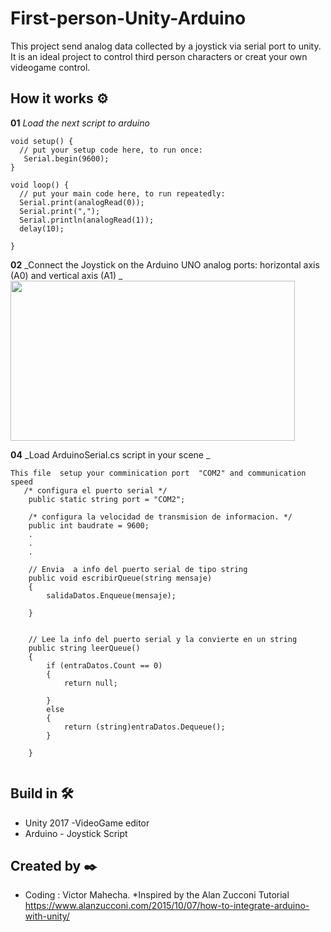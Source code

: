# First-person-Unity-Arduino
This project send analog data collected by a joystick via serial port to unity. It is an ideal project to control third person characters or creat your own videogame control.  

## How it works ⚙️
**01** _Load the next script to arduino_
```
void setup() {
  // put your setup code here, to run once:
   Serial.begin(9600);
}

void loop() {
  // put your main code here, to run repeatedly:
  Serial.print(analogRead(0));
  Serial.print(",");
  Serial.println(analogRead(1));
  delay(10);

}
```
**02** _Connect the Joystick on the Arduino UNO analog ports: horizontal axis (A0) and vertical axis (A1) _ <br>
<image src="https://raw.githubusercontent.com/vicjomaa/First-person-Unity-Arduino/master/Images/Circuit.JPG" height="256" width="455"><image/>

**04** _Load ArduinoSerial.cs script in your scene _
```
This file  setup your comminication port  "COM2" and communication speed
   /* configura el puerto serial */
    public static string port = "COM2";
    
    /* configura la velocidad de transmision de informacion. */
    public int baudrate = 9600;
    .
    .
    .
    
    // Envia  a info del puerto serial de tipo string
    public void escribirQueue(string mensaje)
    {
        salidaDatos.Enqueue(mensaje);

    }


    // Lee la info del puerto serial y la convierte en un string
    public string leerQueue()
    {
        if (entraDatos.Count == 0)
        {
            return null;

        }
        else
        {
            return (string)entraDatos.Dequeue();
        }

    }
    
```


## Build in 🛠️
* Unity 2017  -VideoGame editor
* Arduino - Joystick Script



## Created by ✒️
* Coding : Victor Mahecha.
*Inspired by the Alan Zucconi Tutorial https://www.alanzucconi.com/2015/10/07/how-to-integrate-arduino-with-unity/


